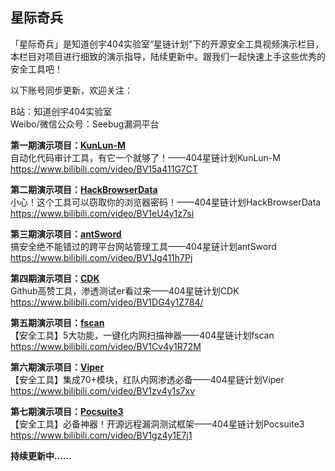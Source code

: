 ## 星际奇兵

「星际奇兵」是知道创宇404实验室“星链计划”下的开源安全工具视频演示栏目，本栏目对项目进行细致的演示指导，陆续更新中。跟我们一起快速上手这些优秀的安全工具吧！

以下账号同步更新，欢迎关注：

B站：知道创宇404实验室  
Weibo/微信公众号：Seebug漏洞平台

**第一期演示项目：[KunLun-M](https://github.com/LoRexxar/Kunlun-M)**  
自动化代码审计工具，有它一个就够了！——404星链计划KunLun-M
https://www.bilibili.com/video/BV15a411G7CT

**第二期演示项目：[HackBrowserData](https://github.com/moonD4rk/HackBrowserData)**  
小心！这个工具可以窃取你的浏览器密码！——404星链计划HackBrowserData
https://www.bilibili.com/video/BV1eU4y1z7si

**第三期演示项目：[antSword](https://github.com/AntSwordProject/antSword)**  
搞安全绝不能错过的跨平台网站管理工具——404星链计划antSword
https://www.bilibili.com/video/BV1Jg411h7Pj

**第四期演示项目：[CDK](https://github.com/cdk-team/CDK)**  
Github高赞工具，渗透测试er看过来——404星链计划CDK  
https://www.bilibili.com/video/BV1DG4y1Z784/

**第五期演示项目：[fscan](https://github.com/shadow1ng/fscan)**  
【安全工具】5大功能，一键化内网扫描神器——404星链计划fscan  
https://www.bilibili.com/video/BV1Cv4y1R72M

**第六期演示项目：[Viper](https://github.com/FunnyWolf/Viper)**  
【安全工具】集成70+模块，红队内网渗透必备——404星链计划Viper  
https://www.bilibili.com/video/BV1zv4y1s7xv

**第七期演示项目：[Pocsuite3](https://github.com/knownsec/pocsuite3)**  
【安全工具】必备神器！开源远程漏洞测试框架——404星链计划Pocsuite3  
https://www.bilibili.com/video/BV1gz4y1E7j1

**持续更新中……**